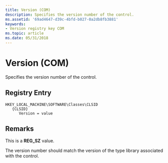 ```yaml
---
title: Version (COM)
description: Specifies the version number of the control.
ms.assetid: '69ad4647-d39c-4bfd-b027-0a2db8fb3881'
keywords:
- Version registry key COM
ms.topic: article
ms.date: 05/31/2018
---
```


# Version (COM)

Specifies the version number of the control.

## Registry Entry

```
HKEY_LOCAL_MACHINE\SOFTWARE\Classes\CLSID
   {CLSID}
      Version = value
```

## Remarks

This is a **REG\_SZ** value.

The version number should match the version of the type library associated with the control.

 

 




